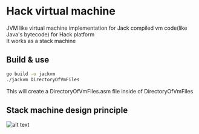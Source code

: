 # Hack virtual machine
JVM like virtual machine implementation for Jack compiled vm code(like Java's bytecode) for Hack platform<br>
It works as a stack machine

## Build & use
```bash
go build -o jackvm
./jackvm DirectoryOfVmFiles
```
This will create a DirectoryOfVmFiles.asm file inside of DirectoryOfVmFiles

## Stack machine design principle
![alt text](https://github.com/overload77/hack-software-suite/blob/main/virtual-machine/stack-machine.png?raw=true)
